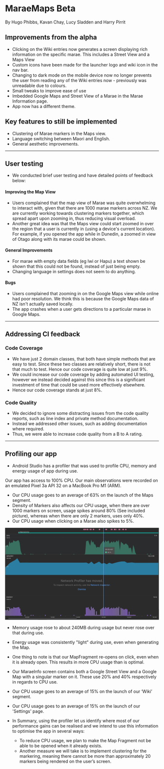 # MaraeMaps Beta

By Hugo Phibbs, Kavan Chay, Lucy Sladden and Harry Pirrit

## Improvements from the alpha

- Clicking on the Wiki entries now generates a screen displaying rich information on the specific
  marae. This includes a Street View and a Maps View
- Custom icons have been made for the launcher logo and wiki icon in the nav bar.
- Changing to dark mode on the mobile device now no longer prevents the user from reading any of the
  Wiki entries now - previously was unreadable due to colours.
- Small tweaks to improve ease of use
- Imbedded Google Maps and Street View of a Marae in the Marae Information page.
- App now has a different theme.

## Key features to still be implemented

- Clustering of Marae markers in the Maps view.
- Language switching between Maori and English.
- General aesthetic improvements.

---

## User testing

- We conducted brief user testing and have detailed points of feedback below:

#### Improving the Map View

- Users complained that the map view of Marae was quite overwhelming to interact with, given that
  there are 1000 marae markers across NZ. We are currently working towards clustering markers
  together, which spread apart upon zooming in, thus reducing visual overload.
- Another great idea was that the Maps view could start zoomed in over the region that a user is
  currently in (using a device's current location). For example, if you opened the app while in
  Dunedin, a zoomed in view of Otago along with its marae could be shown.

#### General Improvements

- For marae with empty data fields (eg Iwi or Hapu) a text shown be shown that this could not be
  found, instead of just being empty.
- Changing language in settings does not seem to do anything.

#### Bugs

- Users complained that zooming in on the Google Maps view while online had poor resolution. We
  think this is because the Google Maps data of NZ isn't actually saved locally.
- The app crashes when a user gets directions to a particular marae in Google Maps.

--- 

## Addressing CI feedback

### Code Coverage

- We have just 2 domain classes, that both have simple methods that are easy to test. Since these
  two classes are relatively short, there is not that much to test. Hence our code coverage is quite
  low at just 9%.
- We could increase our code coverage by adding automated UI testing, however we instead decided
  against this since this is a significant investment of time that could be used more effectively
  elsewhere.
- Hence our code coverage stands at just 8%.

### Code Quality

- We decided to ignore some distracting issues from the code quality reports, such as line index and
  private method documentation.
- Instead we addressed other issues, such as adding documentation where required.
- Thus, we were able to increase code quality from a B to A rating.

--- 

## Profiling our app

- Android Studio has a profiler that was used to profile CPU, memory and energy usage of app during
  use.

Our app has access to 100% CPU. Our main observations were recorded on an emulated Pixel 3a API 32 on a MacBook Pro M1 (ARM).

- Our CPU usage goes to an average of 63% on the launch of the Maps segment.
- Density of Markers also affects our CPU usage, when there are over 1000 markers on screen, usage  spikes around 80% (See included picture), whereas when there are only 2 markers, uses only 40%.
- Our CPU usage when clicking on a Marae also spikes to 5%.

![](profiler.png)

- Memory usage rose to about 240MB during usage but never rose over that during use.
- Energy usage was consistently "light" during use, even when generating the Map.

- One thing to note is that our MapFragment re-opens on click, even when it is already open. This results in more CPU usage than is optimal.

- Our MaraeInfo screen contains both a Google Street View and a Google Map with a singular marker on it. These use 20% and 40% respectively in regards to CPU use.

- Our CPU usage goes to an average of 15% on the launch of our ‘Wiki’ segment.
- Our CPU usage goes to an average of 15% on the launch of our 'Settings' page.

- In Summary, using the profiler let us identify where most of our performance gains can be realised and we intend to use this information to optimise the app
  in several ways:
  - To reduce CPU usage, we plan to make the Map Fragment not be able to be opened when it already exists.
  - Another measure we will take is to implement clustering for the markering, meaning there cannot be more than approximately 20 markers being rendered on the user’s screen.
